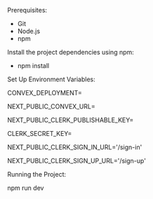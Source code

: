 Prerequisites:
- Git
- Node.js
- npm 

Install the project dependencies using npm:
- npm install

Set Up Environment Variables:

CONVEX_DEPLOYMENT=

NEXT_PUBLIC_CONVEX_URL=

NEXT_PUBLIC_CLERK_PUBLISHABLE_KEY=

CLERK_SECRET_KEY=

NEXT_PUBLIC_CLERK_SIGN_IN_URL='/sign-in'

NEXT_PUBLIC_CLERK_SIGN_UP_URL='/sign-up'



Running the Project:

npm run dev
